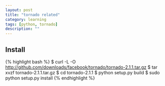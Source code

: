 ```yaml
---
layout: post
title: "tornado related"
category: learning
tags: [python, tornado]
description: ""
---
```


## Install
{% highlight bash %}
$ curl -L -O http://github.com/downloads/facebook/tornado/tornado-2.1.1.tar.gz
$ tar xvzf tornado-2.1.1.tar.gz
$ cd tornado-2.1.1
$ python setup.py build
$ sudo python setup.py install
{% endhighlight %}
